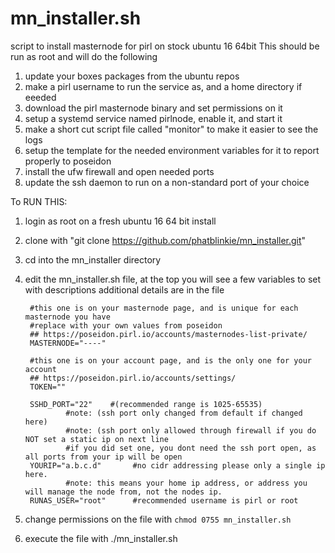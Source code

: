 # mn_installer.sh
script to install masternode for pirl on stock ubuntu 16 64bit
This should be run as root and will do the following
1. update your boxes packages from the ubuntu repos
2. make a pirl username to run the service as, and a home directory if eeeded
3. download the pirl masternode binary and set permissions on it
4. setup a systemd service named pirlnode, enable it, and start it
5. make a short cut script file called "monitor" to make it easier to see the logs
6. setup the template for the needed environment variables for it to report properly to poseidon
7. install the ufw firewall and open needed ports 
8. update the ssh daemon to run on a non-standard port of your choice

To RUN THIS:

1. login as root on a fresh ubuntu 16 64 bit install
2. clone with "git clone https://github.com/phatblinkie/mn_installer.git"
3. cd into the mn_installer directory
4. edit the mn_installer.sh file, at the top you will see a few variables to set with descriptions
additional details are in the file

        #this one is on your masternode page, and is unique for each masternode you have
        #replace with your own values from poseidon
        ## https://poseidon.pirl.io/accounts/masternodes-list-private/
        MASTERNODE="----"

        #this one is on your account page, and is the only one for your account
        ## https://poseidon.pirl.io/accounts/settings/
        TOKEN=""
       
        SSHD_PORT="22"    #(recommended range is 1025-65535) 
                #note: (ssh port only changed from default if changed here)
                #note: (ssh port only allowed through firewall if you do NOT set a static ip on next line
                #if you did set one, you dont need the ssh port open, as all ports from your ip will be open
        YOURIP="a.b.c.d"       #no cidr addressing please only a single ip here.
                #note: this means your home ip address, or address you will manage the node from, not the nodes ip.
        RUNAS_USER="root"      #recommended username is pirl or root

5. change permissions on the file with `chmod 0755 mn_installer.sh`
6. execute the file with ./mn_installer.sh

